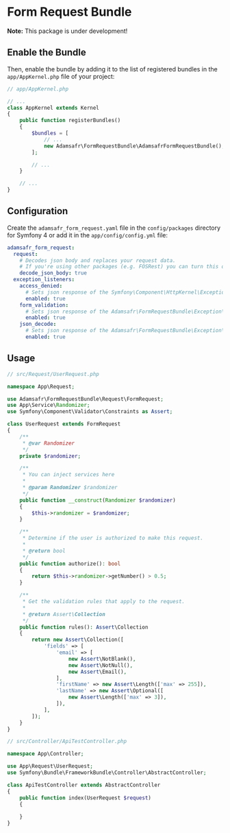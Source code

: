 Form Request Bundle
============

**Note:** This package is under development! 

Enable the Bundle
-----------------

Then, enable the bundle by adding it to the list of registered bundles
in the `app/AppKernel.php` file of your project:

```php
// app/AppKernel.php

// ...
class AppKernel extends Kernel
{
    public function registerBundles()
    {
        $bundles = [
            // ...
            new Adamsafr\FormRequestBundle\AdamsafrFormRequestBundle(),
        ];

        // ...
    }

    // ...
}
```

Configuration
-------------

Create the `adamsafr_form_request.yaml` file in the `config/packages` directory
for Symfony 4 or add it in the `app/config/config.yml` file:

```yaml
adamsafr_form_request:
  request:
    # Decodes json body and replaces your request data.
    # If you're using other packages (e.g. FOSRest) you can turn this option off.
    decode_json_body: true
  exception_listeners:
    access_denied:
      # Sets json response of the Symfony\Component\HttpKernel\Exception\AccessDeniedHttpException
      enabled: true
    form_validation:
      # Sets json response of the Adamsafr\FormRequestBundle\Exception\FormValidationException
      enabled: true
    json_decode:
      # Sets json response of the Adamsafr\FormRequestBundle\Exception\JsonDecodeException
      enabled: true
```

Usage
-----

```php
// src/Request/UserRequest.php

namespace App\Request;

use Adamsafr\FormRequestBundle\Request\FormRequest;
use App\Service\Randomizer;
use Symfony\Component\Validator\Constraints as Assert;

class UserRequest extends FormRequest
{
    /**
     * @var Randomizer
     */
    private $randomizer;

    /**
     * You can inject services here
     *
     * @param Randomizer $randomizer
     */
    public function __construct(Randomizer $randomizer)
    {
        $this->randomizer = $randomizer;
    }

    /**
     * Determine if the user is authorized to make this request.
     *
     * @return bool
     */
    public function authorize(): bool
    {
        return $this->randomizer->getNumber() > 0.5;
    }

    /**
     * Get the validation rules that apply to the request.
     *
     * @return Assert\Collection
     */
    public function rules(): Assert\Collection
    {
        return new Assert\Collection([
            'fields' => [
                'email' => [
                    new Assert\NotBlank(),
                    new Assert\NotNull(),
                    new Assert\Email(),
                ],
                'firstName' => new Assert\Length(['max' => 255]),
                'lastName' => new Assert\Optional([
                    new Assert\Length(['max' => 3]),
                ]),
            ],
        ]);
    }
}
```

```php
// src/Controller/ApiTestController.php

namespace App\Controller;

use App\Request\UserRequest;
use Symfony\Bundle\FrameworkBundle\Controller\AbstractController;

class ApiTestController extends AbstractController
{
    public function index(UserRequest $request)
    {
    
    }
}
```
